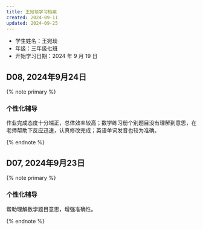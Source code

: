 ```yaml
---
title: 王宛琰学习档案
created: 2024-09-11
updated: 2024-09-25
---
```


- 学生姓名：王宛琰
- 年级：三年级七班
- 开始学习日期：2024 年 9 月 19 日

## D08, 2024年9月24日

{% note primary %}

### 个性化辅导

作业完成态度十分端正，总体效率较高；数学练习册个别题目没有理解到意思，在老师帮助下反应迅速，认真修改完成；英语单词发音也较为准确。

{% endnote %}

## D07, 2024年9月23日

{% note primary %}

### 个性化辅导

帮助理解数学题目意思，增强准确性。

{% endnote %}
